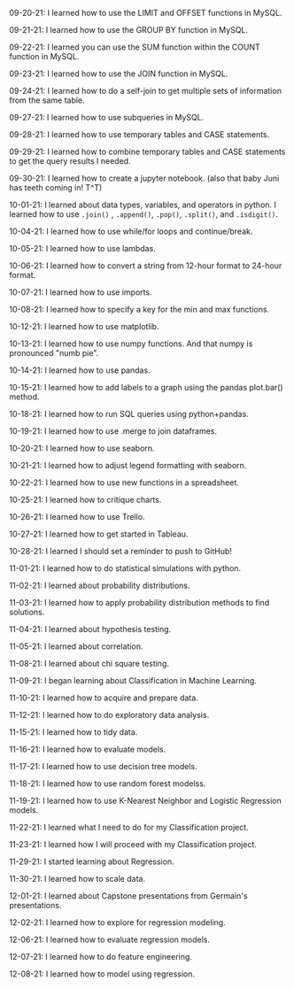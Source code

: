 09-20-21: I learned how to use the LIMIT and OFFSET functions in MySQL.

09-21-21: I learned how to use the GROUP BY function in MySQL.

09-22-21: I learned you can use the SUM function within the COUNT function in MySQL.

09-23-21: I learned how to use the JOIN function in MySQL.

09-24-21: I learned how to do a self-join to get multiple sets of information from the same table.

09-27-21: I learned how to use subqueries in MySQL.

09-28-21: I learned how to use temporary tables and CASE statements.

09-29-21: I learned how to combine temporary tables and CASE statements to get the query results I needed.

09-30-21: I learned how to create a jupyter notebook. (also that baby Juni has teeth coming in! T^T)

10-01-21: I learned about data types, variables, and operators in python. I learned how to use `.join()` , `.append()`, `.pop()`, `.split()`, and `.isdigit()`.

10-04-21: I learned how to use while/for loops and continue/break.

10-05-21: I learned how to use lambdas.

10-06-21: I learned how to convert a string from 12-hour format to 24-hour format.

10-07-21: I learned how to use imports.

10-08-21: I learned how to specify a key for the min and max functions.

10-12-21: I learned how to use matplotlib.

10-13-21: I learned how to use numpy functions. And that numpy is pronounced "numb pie".

10-14-21: I learned how to use pandas.

10-15-21: I learned how to add labels to a graph using the pandas plot.bar() method.

10-18-21: I learned how to run SQL queries using python+pandas.

10-19-21: I learned how to use .merge to join dataframes.

10-20-21: I learned how to use seaborn.

10-21-21: I learned how to adjust legend formatting with seaborn.

10-22-21: I learned how to use new functions in a spreadsheet.

10-25-21: I learned how to critique charts.

10-26-21: I learned how to use Trello.

10-27-21: I learned how to get started in Tableau.

10-28-21: I learned I should set a reminder to push to GitHub!

11-01-21: I learned how to do statistical simulations with python.

11-02-21: I learned about probability distributions.

11-03-21: I learned how to apply probability distribution methods to find solutions.

11-04-21: I learned about hypothesis testing.

11-05-21: I learned about correlation.

11-08-21: I learned about chi square testing.

11-09-21: I began learning about Classification in Machine Learning.

11-10-21: I learned how to acquire and prepare data.

11-12-21: I learned how to do exploratory data analysis.

11-15-21: I learned how to tidy data.

11-16-21: I learned how to evaluate models.

11-17-21: I learned how to use decision tree models.

11-18-21: I learned how to use random forest modelss.

11-19-21: I learned how to use K-Nearest Neighbor and Logistic Regression models.

11-22-21: I learned what I need to do for my Classification project.

11-23-21: I learned how I will proceed with my Classification project.

11-29-21: I started learning about Regression.

11-30-21: I learned how to scale data.

12-01-21: I learned about Capstone presentations from Germain's presentations.

12-02-21: I learned how to explore for regression modeling.

12-06-21: I learned how to evaluate regression models.

12-07-21: I learned how to do feature engineering.

12-08-21: I learned how to model using regression.